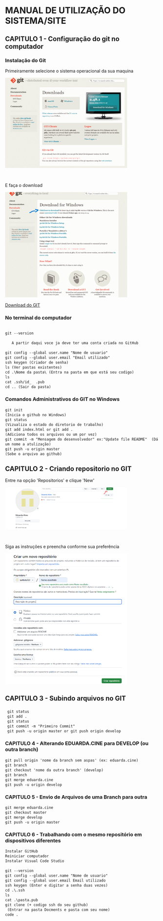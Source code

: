 
# MANUAL DE UTILIZAÇÃO DO SISTEMA/SITE
## CAPITULO 1 - Configuração do git no computador
### Instalação do Git
<p align="left">Primeiramente selecione o sistema operacional da sua maquina</p>
<p><img src="Img/Captura de tela 2025-01-22 103507.png" width ="400"></p> 
<br>
<p align="left">E faça o download</p>
<p><img src="Img/Captura de tela 2025-01-22 103825.png" width="400"></p>
  <a href= "https://git-scm.com/downloads/win" 
  target="_blank">Download do GIT</a>
  </p>

### No terminal do computador
```

git --version
         
   A partir daqui voce ja deve ter uma conta criada no GitHub

git config --global user.name "Nome de usuario"
git config --global user.email "Email utilizado"
ssh keygen (Criador de senha)
ls (Ver pastas existentes)
cd .\Nome da pasta\ (Entra na pasta em que está seu codigo)
ls
cat .ssh/id_  .pub
cd .. (Sair da pasta)

```

### Comandos Administrativos do GIT no Windows

```
git init                                                           (Inicia o github no Windows)
git status                                                         (Vizualiza o estado do diretorio de trabalho)
git add index.html or git add .                                    (Adiciona todos os arquivos ou um por vez)
git commit -m "Mensagem do desenvolvedor" ex:"Update file README"  (Dá um nome a atulização)
git push -u origin master                                          (Sobe o arquivo ao github)

```


### 
## CAPITULO 2 - Criando repositorio no GIT
<p align="left">Entre na opção 'Repositorios' e clique 'New'</p>
<p><img src="Img/Captura de tela 2025-01-22 112400.png" width="400"></p>

<br>

<p align="left">Siga as instruções e preencha conforme sua preferência</p>
<p><img src="Img/Captura de tela 2025-01-22 112538.png" width="400"></p>



## CAPITULO 3 - Subindo arquivos no GIT
###

```
 git status
 git add .
 git status
 git commit -m "Primeiro Commit"
 git push -u origin master or git push origin develop
```

### CAPITULO 4 - Alterando EDUARDA.CINE para DEVELOP (ou outra branch)

```
git pull origin 'nome da branch sem aspas' (ex: eduarda.cine)
git branch 
git checkout 'nome da outra branch' (develop)
git branch
git merge eduarda.cine
git push -u origin develop
```

### CAPITULO 5 - Envio de Arquivos de uma Branch para outra
```
git merge eduarda.cine
git checkout master
git merge develop
git push -u origin master
```

### CAPITULO 6 - Trabalhando com o mesmo repositório em dispositivos diferentes 
```
Instalar GitHub
Reiniciar computador
Instalar Visual Code Studio
 
git --version
git config --global user.name "Nome de usuario"
git config --global user.email Email utilizado
ssh keygen (Enter e digitar a senha duas vezes)
cd .\.ssh
ls
cat .\pasta.pub
git clone (+ codigo ssh do seu github)
 (Entrar na pasta Docments e pasta com seu nome)
code .
```